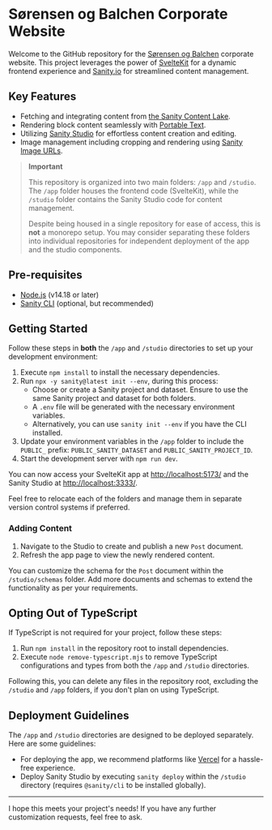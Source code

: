 # Sørensen og Balchen Corporate Website

Welcome to the GitHub repository for the [Sørensen og Balchen](https://sogb.no) corporate website. This project leverages the power of [SvelteKit](https://kit.svelte.dev/) for a dynamic frontend experience and [Sanity.io](https://sanity.io/) for streamlined content management.

## Key Features

- Fetching and integrating content from [the Sanity Content Lake](https://www.sanity.io/docs/datastore).
- Rendering block content seamlessly with [Portable Text](https://www.sanity.io/docs/presenting-block-text).
- Utilizing [Sanity Studio](https://www.sanity.io/docs/sanity-studio) for effortless content creation and editing.
- Image management including cropping and rendering using [Sanity Image URLs](https://www.sanity.io/docs/image-url).

> **Important**
>
> This repository is organized into two main folders: `/app` and `/studio`. The `/app` folder houses the frontend code (SvelteKit), while the `/studio` folder contains the Sanity Studio code for content management.
>
> Despite being housed in a single repository for ease of access, this is **not** a monorepo setup. You may consider separating these folders into individual repositories for independent deployment of the app and the studio components.

## Pre-requisites

- [Node.js](https://nodejs.org/en/) (v14.18 or later)
- [Sanity CLI](https://www.sanity.io/docs/getting-started-with-sanity-cli) (optional, but recommended)

## Getting Started

Follow these steps in **both** the `/app` and `/studio` directories to set up your development environment:

1. Execute `npm install` to install the necessary dependencies.
2. Run `npx -y sanity@latest init --env`, during this process:
   - Choose or create a Sanity project and dataset. Ensure to use the same Sanity project and dataset for both folders.
   - A `.env` file will be generated with the necessary environment variables.
   - Alternatively, you can use `sanity init --env` if you have the CLI installed.
3. Update your environment variables in the `/app` folder to include the `PUBLIC_` prefix: `PUBLIC_SANITY_DATASET` and `PUBLIC_SANITY_PROJECT_ID`.
4. Start the development server with `npm run dev`.

You can now access your SvelteKit app at [http://localhost:5173/](http://localhost:5173/) and the Sanity Studio at [http://localhost:3333/](http://localhost:3333/).

Feel free to relocate each of the folders and manage them in separate version control systems if preferred.

### Adding Content

1. Navigate to the Studio to create and publish a new `Post` document.
2. Refresh the app page to view the newly rendered content.

You can customize the schema for the `Post` document within the `/studio/schemas` folder. Add more documents and schemas to extend the functionality as per your requirements.

## Opting Out of TypeScript

If TypeScript is not required for your project, follow these steps:

1. Run `npm install` in the repository root to install dependencies.
2. Execute `node remove-typescript.mjs` to remove TypeScript configurations and types from both the `/app` and `/studio` directories.

Following this, you can delete any files in the repository root, excluding the `/studio` and `/app` folders, if you don't plan on using TypeScript.

## Deployment Guidelines

The `/app` and `/studio` directories are designed to be deployed separately. Here are some guidelines:

- For deploying the app, we recommend platforms like [Vercel](https://vercel.com/) for a hassle-free experience.
- Deploy Sanity Studio by executing `sanity deploy` within the `/studio` directory (requires `@sanity/cli` to be installed globally).

---

I hope this meets your project's needs! If you have any further customization requests, feel free to ask.
